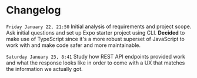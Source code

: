 # Changelog

`Friday January 22, 21:50`
Initial analysis of requirements and project scope. Ask initial questions and set up Expo starter project using CLI. **Decided** to make use of TypeScript since it's a more robust superset of JavaScript to work with and make code safer and more maintainable.

`Saturday January 23, 8:41`
Study how REST API endpoints provided work and what the response looks like in order to come with a UX that matches the information we actually got.
